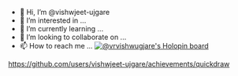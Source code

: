 - 👋 Hi, I’m @vishwjeet-ujgare
- 👀 I’m interested in ...
- 🌱 I’m currently learning ...
- 💞️ I’m looking to collaborate on ...
- 📫 How to reach me ...
[![@vrvishwugjare's Holopin board](https://holopin.me/vrvishwugjare)](https://holopin.io/@vrvishwugjare)

https://github.com/users/vishwjeet-ujgare/achievements/quickdraw
<!---
vishwjeet-ujgare/vishwjeet-ujgare is a ✨ special ✨ repository because its `README.md` (this file) appears on your GitHub profile.
You can click the Preview link to take a look at your changes.
--->
